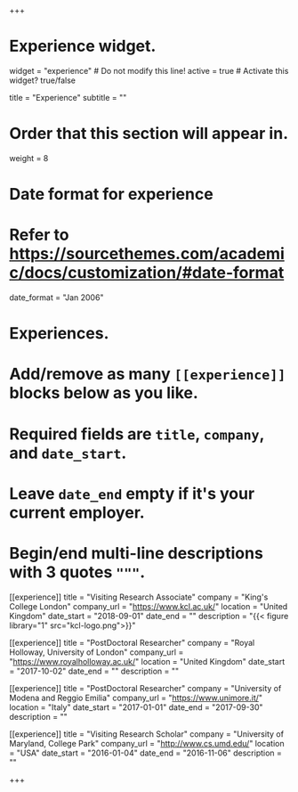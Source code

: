 +++
# Experience widget.
widget = "experience"  # Do not modify this line!
active = true  # Activate this widget? true/false

title = "Experience"
subtitle = ""

# Order that this section will appear in.
weight = 8

# Date format for experience
#   Refer to https://sourcethemes.com/academic/docs/customization/#date-format
date_format = "Jan 2006"

# Experiences.
#   Add/remove as many `[[experience]]` blocks below as you like.
#   Required fields are `title`, `company`, and `date_start`.
#   Leave `date_end` empty if it's your current employer.
#   Begin/end multi-line descriptions with 3 quotes `"""`.
[[experience]]
title = "Visiting Research Associate"
company = "King's College London"
company_url = "https://www.kcl.ac.uk/"
location = "United Kingdom"
date_start = "2018-09-01"
date_end = ""
description = "{{< figure library="1" src="kcl-logo.png">}}"

[[experience]]
title = "PostDoctoral Researcher"
company = "Royal Holloway, University of London"
company_url =  "https://www.royalholloway.ac.uk/"
location = "United Kingdom"
date_start = "2017-10-02"
date_end = ""
description = ""


[[experience]]
title = "PostDoctoral Researcher"
company = "University of Modena and Reggio Emilia"
company_url = "https://www.unimore.it/"
location = "Italy"
date_start = "2017-01-01"
date_end = "2017-09-30"
description = ""


[[experience]]
title = "Visiting Research Scholar"
company = "University of Maryland, College Park"
company_url = "http://www.cs.umd.edu/"
location = "USA"
date_start = "2016-01-04"
date_end = "2016-11-06"
description = ""

+++
